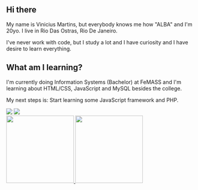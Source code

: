 ## Hi there
My name is Vinicius Martins, but everybody knows me how "ALBA" and I'm 20yo. I live in Rio Das Ostras, Rio De Janeiro.

I've never work with code, but I study a lot and I have curiosity and I have desire to learn everything.

## What am I learning?
I'm currently doing Information Systems (Bachelor) at FeMASS and I'm learning about HTML/CSS, JavaScript and MySQL besides the college.

My next steps is: Start learning some JavaScript framework and PHP.
 
<div> 
  <a href="https://instagram.com/viniciussnitram" target="_blank"><img src="https://img.shields.io/badge/-Instagram-%23E4405F?style=for-the-badge&logo=instagram&logoColor=white" target="_blank"></a>
  <a href="https://www.linkedin.com/in/vinicius-martins-21840b1b6/" target="_blank"><img src="https://img.shields.io/badge/-LinkedIn-%230077B5?style=for-the-badge&logo=linkedin&logoColor=white" target="_blank"></a>
</div>
 
 <div>
  <a href="https://github.com/ViniciusAlba">
  <img height="180em" src="https://github-readme-stats.vercel.app/api?username=ViniciusAlba&show_icons=true&theme=dracula&include_all_commits=true&count_private=true"/>
  <img height="180em" src="https://github-readme-stats.vercel.app/api/top-langs/?username=ViniciusAlba&layout=compact&langs_count=7&theme=dracula"/>
</div>
